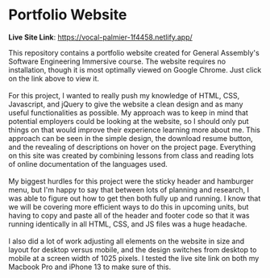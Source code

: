 # Portfolio Website

**Live Site Link**: https://vocal-palmier-1f4458.netlify.app/<br />

This repository contains a portfolio website created for General Assembly's Software Engineering Immersive course. The website requires no installation, though it is most optimally viewed on Google Chrome. Just click on the link above to view it.<br /><br/>
For this project, I wanted to really push my knowledge of HTML, CSS, Javascript, and jQuery to give the website a clean design and as many useful functionalities as possible. My approach was to keep in mind that potential employers could be looking at the website, so I should only put things on that would improve their experience learning more about me. This approach can be seen in the simple design, the download resume button, and the revealing of descriptions on hover on the project page. Everything on this site was created by combining lessons from class and reading lots of online documentation of the languages used.<br /><br />
My biggest hurdles for this project were the sticky header and hamburger menu, but I'm happy to say that between lots of planning and research, I was able to figure out how to get then both fully up and running. I know that we will be covering more efficient ways to do this in upcoming units, but having to copy and paste all of the header and footer code so that it was running identically in all HTML, CSS, and JS files was a huge headache.<br /><br />
I also did a lot of work adjusting all elements on the website in size and layout for desktop versus mobile, and the design switches from desktop to mobile at a screen width of 1025 pixels. I tested the live site link on both my Macbook Pro and iPhone 13 to make sure of this.
